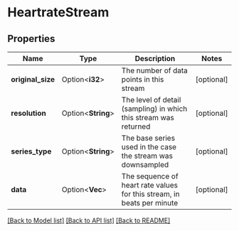 # HeartrateStream

## Properties

Name | Type | Description | Notes
------------ | ------------- | ------------- | -------------
**original_size** | Option<**i32**> | The number of data points in this stream | [optional]
**resolution** | Option<**String**> | The level of detail (sampling) in which this stream was returned | [optional]
**series_type** | Option<**String**> | The base series used in the case the stream was downsampled | [optional]
**data** | Option<**Vec<i32>**> | The sequence of heart rate values for this stream, in beats per minute | [optional]

[[Back to Model list]](../README.md#documentation-for-models) [[Back to API list]](../README.md#documentation-for-api-endpoints) [[Back to README]](../README.md)


